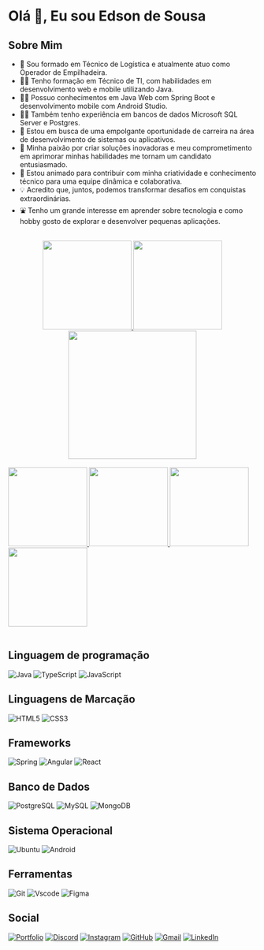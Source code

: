 # Olá 👋, Eu sou Edson de Sousa

## Sobre Mim

- 🔭 Sou formado em Técnico de Logística e atualmente atuo como Operador de Empilhadeira.
- 👨‍🎓 Tenho formação em Técnico de TI, com habilidades em desenvolvimento web e mobile utilizando Java.
- 👨‍🎓 Possuo conhecimentos em Java Web com Spring Boot e desenvolvimento mobile com Android Studio.
- 👨‍🎓 Também tenho experiência em bancos de dados Microsoft SQL Server e Postgres.
- 🤔 Estou em busca de uma empolgante oportunidade de carreira na área de desenvolvimento de sistemas ou aplicativos.
- 🚀 Minha paixão por criar soluções inovadoras e meu comprometimento em aprimorar minhas habilidades me tornam um candidato entusiasmado.
- 🤝 Estou animado para contribuir com minha criatividade e conhecimento técnico para uma equipe dinâmica e colaborativa.
- 💡 Acredito que, juntos, podemos transformar desafios em conquistas extraordinárias.
- ⛲ Tenho um grande interesse em aprender sobre tecnologia e como hobby gosto de explorar e desenvolver pequenas aplicações.

 <div align="center">
 <br>
  <a href="https://github.com/Sousa-Edson">
  <img height="180em" src="https://github-readme-stats.vercel.app/api?username=Sousa-Edson&show_icons=true&theme=transparent&include_all_commits=true&count_private=true"/>
  <img height="180em" src="https://github-readme-stats.vercel.app/api/top-langs/?username=Sousa-Edson&layout=compact&langs_count=7&theme=transparent"/>
  <br>
  </a>
</div>
  <div align="center">
  <img height="260em" src="https://streak-stats.demolab.com?user=Sousa-Edson&theme=transparent&locale=pt_BR&date_format=j%2Fn%5B%2FY%5D&card_width=540&type=png"/>
  
</div>

<div style="display: inline_block"><br>
<a href="https://sousa-edson.github.io/portfolio/">
<img height="160em" src="https://github-readme-stats.vercel.app/api/pin/?username=Sousa-Edson&repo=portfolio&bg_color=363636&border_color=30A3DC&show_icons=true&icon_color=30A3DC&title_color=E94D5F&text_color=FFF"/>
 </a>
 <a href="https://github.com/Sousa-Edson/apontamentoSwing">
<img height="160em" src="https://github-readme-stats.vercel.app/api/pin/?username=Sousa-Edson&repo=apontamentoSwing&bg_color=333&border_color=30A3DC&show_icons=true&icon_color=30A3DC&title_color=E94D5F&text_color=FFF"/>
</a>
 <a href="https://sousa-edson.github.io/crud-angular/">
<img height="160em" src="https://github-readme-stats.vercel.app/api/pin/?username=Sousa-Edson&repo=crud-angular&bg_color=333&border_color=30A3DC&show_icons=true&icon_color=30A3DC&title_color=E94D5F&text_color=FFF"/>
</a>
 <a href="https://sousa-edson.github.io/StockManagementAPI/">
<img height="160em" src="https://github-readme-stats.vercel.app/api/pin/?username=Sousa-Edson&repo=StockManagementAPI&bg_color=333&border_color=30A3DC&show_icons=true&icon_color=30A3DC&title_color=E94D5F&text_color=FFF"/>
</a>
</div>
 
<div style="display: inline_block"><br>
     
## Linguagem de programação
  ![Java](https://img.shields.io/badge/java-%23ED8B00.svg?style=for-the-badge&logo=openjdk&logoColor=white)
  ![TypeScript](https://img.shields.io/badge/TypeScript-007ACC?style=for-the-badge&logo=typescript&logoColor=white)
  ![JavaScript](https://img.shields.io/badge/JavaScript-F7DF1E?style=for-the-badge&logo=javascript&logoColor=black)

## Linguagens de Marcação

![HTML5](https://img.shields.io/badge/HTML5-E34F26?style=for-the-badge&logo=html5&logoColor=white)
![CSS3](https://img.shields.io/badge/CSS3-1572B6?style=for-the-badge&logo=css3&logoColor=white)

## Frameworks

![Spring](https://img.shields.io/badge/spring-%236DB33F.svg?style=for-the-badge&logo=spring&logoColor=white)
![Angular](https://img.shields.io/badge/Angular-DD0031?style=for-the-badge&logo=angular&logoColor=white)
![React](https://img.shields.io/badge/React-20232A?style=for-the-badge&logo=react&logoColor=61DAFB)

## Banco de Dados

![PostgreSQL](https://img.shields.io/badge/PostgreSQL-000?style=for-the-badge&logo=postgresql)
![MySQL](https://img.shields.io/badge/MySQL-00000F?style=for-the-badge&logo=mysql&logoColor=white)
![MongoDB](https://img.shields.io/badge/MongoDB-%234ea94b.svg?style=for-the-badge&logo=mongodb&logoColor=white)

## Sistema Operacional

![Ubuntu](https://img.shields.io/badge/Ubuntu-35495E?style=for-the-badge&logo=ubuntu&logoColor=2CA5E0)
![Android](https://img.shields.io/badge/Android-3DDC84?style=for-the-badge&logo=android&logoColor=white)

## Ferramentas

![Git](https://img.shields.io/badge/GIT-E44C30?style=for-the-badge&logo=git&logoColor=white)
![Vscode](https://img.shields.io/badge/Vscode-007ACC?style=for-the-badge&logo=visual-studio-code&logoColor=white)
![Figma](https://img.shields.io/badge/Figma-696969?style=for-the-badge&logo=figma&logoColor=figma)

## Social

[![Portfolio](https://img.shields.io/badge/Portfolio-FF5722?style=for-the-badge&logo=todoist&logoColor=white)](https://sousa-edson.github.io/portfolio/)
[![Discord](https://img.shields.io/badge/Discord-7289DA?style=for-the-badge&logo=discord&logoColor=white)](https://discord.com/channels/@.edsonsousa/)
[![Instagram](https://img.shields.io/badge/-Instagram-%23E4405F?style=for-the-badge&logo=instagram&logoColor=white)](https://www.instagram.com/edson3711.es/)
[![GitHub](https://img.shields.io/badge/GitHub-100000?style=for-the-badge&logo=github&logoColor=white)](https://github.com/Sousa-Edson)
[![Gmail](https://img.shields.io/badge/Gmail-333333?style=for-the-badge&logo=gmail&logoColor=red)](mailto:edson3711.es@gmail.com)
[![LinkedIn](https://img.shields.io/badge/LinkedIn-0077B5?style=for-the-badge&logo=linkedin&logoColor=white)](https://www.linkedin.com/in/edson-sousa-b0769a181/)

 </div>

